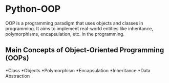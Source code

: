 # Python-OOP
OOP is a programming paradigm that uses objects and classes in programming. It aims to implement real-world entities like inheritance, polymorphisms, encapsulation, etc. in the programming. 


## Main Concepts of Object-Oriented Programming (OOPs) 
*Class
*Objects
*Polymorphism
*Encapsulation
*Inheritance
*Data Abstraction



